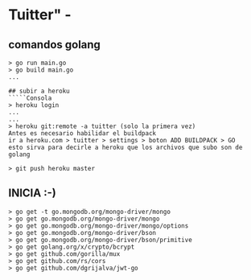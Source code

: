 # Tuitter" -


## comandos golang
`````Consola
> go run main.go
> go build main.go
...

## subir a heroku
`````Consola
> heroku login
...
...
> heroku git:remote -a tuitter (solo la primera vez)
Antes es necesario habilidar el buildpack
ir a heroku.com > tuitter > settings > boton ADD BUILDPACK > GO
esto sirva para decirle a heroku que los archivos que subo son de golang

> git push heroku master
`````
## INICIA :-)

`````Consola
> go get -t go.mongodb.org/mongo-driver/mongo
> go get go.mongodb.org/mongo-driver/mongo
> go get go.mongodb.org/mongo-driver/mongo/options
> go get go.mongodb.org/mongo-driver/bson
> go get go.mongodb.org/mongo-driver/bson/primitive
> go get golang.org/x/crypto/bcrypt
> go get github.com/gorilla/mux
> go get github.com/rs/cors
> go get github.com/dgrijalva/jwt-go
`````